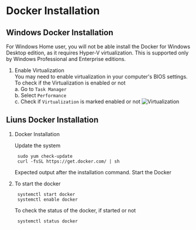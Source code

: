 # Docker Installation

## Windows Docker Installation 

For Windows Home user, you will not be able install the Docker for Windows Desktop edition, as it requires Hyper-V virtualization. This is supported only by Windows Professional and Enterprise editions.

1. Enable Virtualization  
You may need to enable virtualization in your computer's BIOS settings.       
To check if the Virtualization is enabled or not  
a. Go to `Task Manager`  
b. Select `Performance`   
c. Check if `Virtualization` is marked enabled or not
![Virtualization](\img\Visualization.png)

## Liuns Docker Installation

1. Docker Installation

    Update the system

        sudo yum check-update
        curl -fsSL https://get.docker.com/ | sh
    Expected output after the installation command. Start the Docker
2. To start the docker 

        systemctl start docker
        systemctl enable docker
    To check the status of the docker, if started or not 

        systemctl status docker